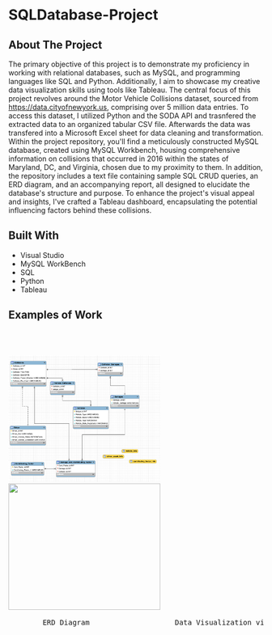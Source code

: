 # SQLDatabase-Project

## About The Project
The primary objective of this project is to demonstrate my proficiency in working with relational databases, such as MySQL, and programming languages like SQL and Python. Additionally, I aim to showcase my creative data visualization skills using tools like Tableau. The central focus of this project revolves around the Motor Vehicle Collisions dataset, sourced from https://data.cityofnewyork.us, comprising over 5 million data entries. To access this dataset, I utilized Python and the SODA API and trasnfered the extracted data to an organized tabular CSV file. Afterwards the data was transfered into a Microsoft Excel sheet for data cleaning and transformation. Within the project repository, you'll find a meticulously constructed MySQL database, created using MySQL Workbench, housing comprehensive information on collisions that occurred in 2016 within the states of Maryland, DC, and Virginia, chosen due to my proximity to them. In addition, the repository includes a text file containing sample SQL CRUD queries, an ERD diagram, and an accompanying report, all designed to elucidate the database's structure and purpose. To enhance the project's visual appeal and insights, I've crafted a Tableau dashboard, encapsulating the potential influencing factors behind these collisions.


## Built  With
* Visual Studio
* MySQL WorkBench
* SQL
* Python
* Tableau

 ## Examples of Work  

<p float="left">
  <img src="https://github.com/zzachari23/SQLDatabase-Project/blob/main/Screenshot%202023-09-11%20at%202.06.07%20AM.png" width="300" height = "250"/>
   <img height="300" hspace="23"/> 
  <img src="https://github.com/zzachari23/zzachari23/blob/main/Tableau.gif" width="300" height = "250"/>
</p>
<pre>        ERD Diagram                    Data Visualization via Tableau (SQL Project)     </pre>

